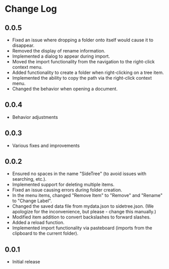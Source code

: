 # Change Log

## 0.0.5
- Fixed an issue where dropping a folder onto itself would cause it to disappear.
- Removed the display of rename information.
- Implemented a dialog to appear during import.
- Moved the import functionality from the navigation to the right-click context menu.
- Added functionality to create a folder when right-clicking on a tree item.
- Implemented the ability to copy the path via the right-click context menu.
- Changed the behavior when opening a document.

## 0.0.4
- Behavior adjustments

## 0.0.3
- Various fixes and improvements

## 0.0.2
- Ensured no spaces in the name "SideTree" (to avoid issues with searching, etc.).
- Implemented support for deleting multiple items.
- Fixed an issue causing errors during folder creation.
- In the menu items, changed "Remove Item" to "Remove" and "Rename" to "Change Label".
- Changed the saved data file from mydata.json to sidetree.json. (We apologize for the inconvenience, but please - change this manually.)
- Modified item addition to convert backslashes to forward slashes.
- Added a reload function.
- Implemented import functionality via pasteboard (imports from the clipboard to the current folder).

## 0.0.1
- Initial release